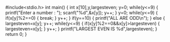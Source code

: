 #include<stdio.h>
int main()
{
int x[10],y,largesteven;
y=0;
while(y<=9)
{
printf("Enter a number : ");
scanf("%d",&x[y]);
y++;
}
y=0;
while(y<=9)
{
if(x[y]%2==0)
{
break;
}
y++;
}
if(y==10)
{
printf("ALL ARE ODD\n");
}
else
{
largesteven=x[y];
y++;
while(y<=9)
{
if(x[y]%2==0&&x[y]>largesteven)
{
largesteven=x[y];
}
y++;
}
printf("LARGEST EVEN IS %d",largesteven);
}
return 0;
}
